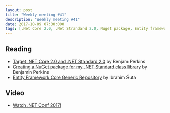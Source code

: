 ```yaml
---
layout: post
title: "Weekly meeting #41"
description: "Weekly meeting #41"
date: 2017-10-09 07:30:000
tags: [.Net Core 2.0, .Net Strandard 2.0, Nuget package, Entity framework Core, Generic repository, repository, .Net Conf 2017]
--- 
```

 
## Reading

* [Target .NET Core 2.0 and .NET Standard 2.0](https://blogs.msdn.microsoft.com/benjaminperkins/2017/09/20/target-net-core-2-0-and-net-standard-2-0/) by Benjam Perkins
* [Creating a NuGet package for my .NET Standard class library](https://blogs.msdn.microsoft.com/benjaminperkins/2017/09/20/creating-a-nuget-package-for-my-net-standard-class-library/) by Benjamin Perkins
* [Entity Framework Core Generic Repository](https://codingblast.com/entity-framework-core-generic-repository/) by Ibrahim Šuta

## Video

* [Watch .NET Conf 2017!](https://blogs.msdn.microsoft.com/dotnet/2017/09/19/watch-net-conf-2017/)